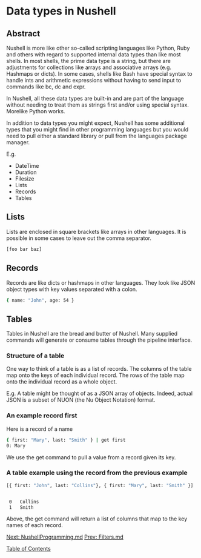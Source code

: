 # Data types in Nushell

## Abstract

Nushell is more like other so-called scripting languages like Python, Ruby and
others with regard to supported internal data types than like most shells.
In most shells, the prime data type is a string, but there are adjustments
for collections like arrays and associative arrays (e.g. Hashmaps or dicts).
In some cases, shells like Bash have special syntax to handle ints and  arithmetic
expressions without having to send input to commands like bc, dc and expr.

In Nushell, all these data types are built-in and are part of the language
without needing to treat them as strings first and/or using special syntax. Morelike Python works.

In addition to data types you might expect, Nushell has some additional types that
you might find in other programming languages but you would need to pull
either a standard library or pull from the languages package manager.

E.g.

- DateTime
- Duration
- Filesize
- Lists
- Records 
- Tables

## Lists

Lists are enclosed in square brackets like arrays in other languages.
It is possible in some cases to leave out the comma separator.

```sh
[foo bar baz]
```

## Records

Records are like dicts or hashmaps in other languages.
They look like JSON object types with key values separated with a colon.

```sh
{ name: "John", age: 54 }
```

## Tables

Tables in Nushell are the bread and butter of Nushell. Many supplied commands
will generate or consume tables through the pipeline interface.


### Structure of a table

One way to think of a table is as a list of records. The columns of the 
table map onto the keys of each individual record. The rows of the table map onto
the individual record as a whole object.

E.g. A table might be thought of  as a JSON array of objects.
Indeed, actual JSON is a subset of NUON (the Nu Object Notation) format.

### An example record first

Here is a record of a name

```sh
{ first: "Mary", last: "Smith" } | get first
0: Mary
```

We use the get command to pull a value from a record given its key.


### A table example using the record from the previous example

```sh
[{ first: "John", last: "Collins"}, { first: "Mary", last: "Smith" }] | get last


 0   Collins 
 1   Smith   
```


Above, the get command will return a list of columns that  map to the key names of each record.

[Next: NushellProgramming.md](006_NushellProgramming.md) [Prev:  Filters.md](004_Filters.md)


[Table of Contents](toc.md)
